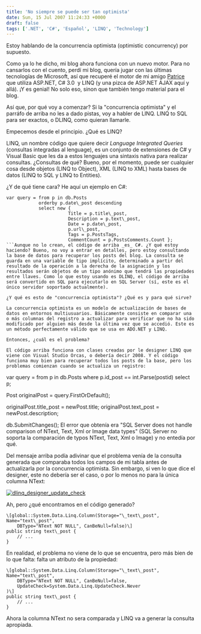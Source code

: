 ```yaml
---
title: 'No siempre se puede ser tan optimista'
date: Sun, 15 Jul 2007 11:24:33 +0000
draft: false
tags: ['.NET', 'C#', 'Español', 'LINQ', 'Technology']
---
```


Estoy hablando de la concurrencia optimista (optimistic concurrency) por supuesto.

Como ya lo he dicho, mi blog ahora funciona con un nuevo motor. Para no cansarlos con el cuento, perdí mi blog, quería jugar con las últimas tecnologías de Microsoft, así que recuperé el motor de mi amigo [Patrice](http://www.patricelamarche.net/) que utiliza ASP.NET, C# 3.0  y LINQ (y una pizca de ASP.NET AJAX aquí y allá). ¡Y es genial! No solo eso, sinon que también tengo material para el blog.

Así que, por qué voy a comenzar? Si la "concurrencia optimista" y el parráfo de arriba no les a dado pistas, voy a habler de LINQ. LINQ to SQL para ser exactos, o DLINQ, como quieran llamarle.

Empecemos desde el principio. ¿Qué es LINQ?

LINQ, un nombre código que quiere decir _Language Integrated Queries_ (consultas integradas al lenguage), es un conjunto de extensiones de C# y Visual Basic que les da a estos lenguajes una sintaxis nativa para realizar consultas. ¿Consultas de qué? Bueno, por el momento, puede ser cualquier cosa desde objetos (LINQ to Object), XML (LINQ to XML) hasta bases de datos (LINQ to SQL y LINQ to Entities).

¿Y de qué tiene cara? He aquí un ejemplo en C#:

```
var query = from p in db.Posts
            orderby p.date\_post descending
            select new {
                       Title = p.title\_post,
                       Description = p.text\_post,
                       Date = p.date\_post,
                       p.url\_post,
                       Tags = p.PostsTags,
                       CommentCount = p.PostsComments.Count };
```Aunque no lo crean, el código de arriba _es_ C#. ¿Y qué estoy haciendo? Bueno, no voy a entrar en detalles, pero estoy consultando la base de datos para recuperar los posts del blog. La consulta se guarda en una variable de tipo implícito, determinado a partir del resultado de la operación a la derecha de la asignación y los resultados serán objetos de un tipo anónimo que tendrá las propiedades entre llaves. Como lo que estoy usando es DLINQ, el código de arriba será convertido en SQL para ejecutarlo en SQL Server (sí, este es el único servidor soportado actualmente).

¿Y qué es esto de "concurrencia optimista"? ¿Qué es y para qué sirve?

La concurrencia optimista es un modelo de actualización de bases de datos en entornos multiusuarios. Básicamente consiste en comparar una o más columnas del registro a actualizar para verificar que no ha sido modificado por alguien más desde la última vez que se accedió. Este es un método perfectamente válido que se usa en ADO.NET y LINQ.

Entonces, ¿cuál es el problema?

El código arriba funciona con clases creadas por le designer LINQ que viene con Visual Studio Orcas, o debería decir 2008. Y el código funciona muy bien para recuperar todos los posts de la base, pero los problemas comienzan cuando se actualiza un registro:

```
var query = from p in db.Posts
            where p.id\_post == int.Parse(postid)
            select p;

Post originalPost = query.FirstOrDefault();

originalPost.title\_post = newPost.title;
originalPost.text\_post = newPost.description;

db.SubmitChanges();
El error que obtenía era "SQL Server does not handle comparison of NText, Text, Xml or Image data types" (SQL Server no soporta la comparación de typos NText, Text, Xml o Image) y no entedía por qué.

Del mensaje arriba podía adivinar que el problema venía de la consulta generada que comparaba todos los campos de mi tabla antes de actualizarla por la concurrencia optimista. Sin embargo, si ven lo que dice el designer, este no debería ser el caso, o por lo menos no para la única columna NText:

[![dlinq_designer_update_check](http://blog.madd0.com/images/WindowsLiveWriter/lang_enYoucannotalwaysbethatoptimisticla_9832/dlinq_designer_update_check_thumb.png)](http://blog.madd0.com/images/WindowsLiveWriter/lang_enYoucannotalwaysbethatoptimisticla_9832/dlinq_designer_update_check.png)

Ah, pero ¿qué encontramos en el código generado?

```
\[global::System.Data.Linq.Column(Storage="\_text\_post", Name="text\_post",
    DBType="NText NOT NULL", CanBeNull=false)\]
public string text\_post {
    // ...
}
```
En realidad, el problema no viene de lo que se encuentra, pero más bien de lo que falta: falta un atributo de la propiedad:
```
\[global::System.Data.Linq.Column(Storage="\_text\_post", Name="text\_post",
    DBType="NText NOT NULL", CanBeNull=false,
    UpdateCheck=System.Data.Linq.UpdateCheck.Never
)\]
public string text\_post {
    // ...
}
```
Ahora la columna NText no sera comparada y LINQ va a generar la consulta apropiada.


```